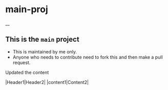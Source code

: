 # main-proj
__
## This is the `main` project
- This is maintained by me only.
- Anyone who needs to contribute need to fork this and then make a pull request.

Updated the content

|Header1|Header2|
|content1|Content2|
